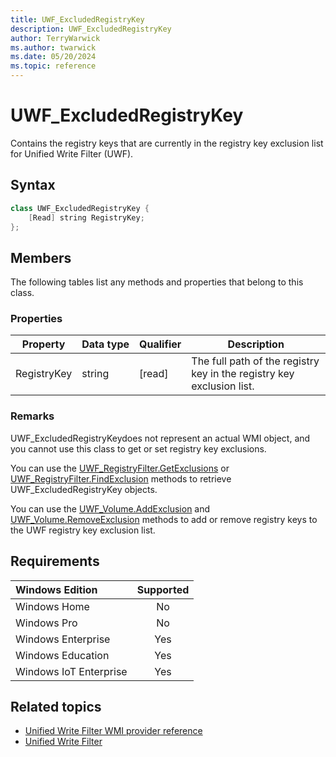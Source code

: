 ```yaml
---
title: UWF_ExcludedRegistryKey
description: UWF_ExcludedRegistryKey
author: TerryWarwick
ms.author: twarwick
ms.date: 05/20/2024
ms.topic: reference
---
```


# UWF_ExcludedRegistryKey

Contains the registry keys that are currently in the registry key exclusion list for Unified Write Filter (UWF).

## Syntax

```powershell
class UWF_ExcludedRegistryKey {
    [Read] string RegistryKey;
};
```

## Members

The following tables list any methods and properties that belong to this class.

### Properties

| Property    | Data&nbsp;type | Qualifier | Description |
|-------------|----------------|-----------|-------------|
| RegistryKey | string         | [read]    | The full path of the registry key in the registry key exclusion list. |

### Remarks

UWF_ExcludedRegistryKeydoes not represent an actual WMI object, and you cannot use this class to get or set registry key exclusions.

You can use the [UWF_RegistryFilter.GetExclusions](uwf-registryfiltergetexclusions.md) or [UWF_RegistryFilter.FindExclusion](uwf-registryfilterfindexclusion.md) methods to retrieve UWF_ExcludedRegistryKey objects.

You can use the [UWF_Volume.AddExclusion](uwf-volumeaddexclusion.md) and [UWF_Volume.RemoveExclusion](uwf-volumeremoveexclusion.md) methods to add or remove registry keys to the UWF registry key exclusion list.

## Requirements

| Windows Edition        | Supported |
|:-----------------------|:---------:|
| Windows Home           | No        |
| Windows Pro            | No        |
| Windows Enterprise     | Yes       |
| Windows Education      | Yes       |
| Windows IoT Enterprise | Yes       |

## Related topics

- [Unified Write Filter WMI provider reference](uwf-wmi-provider-reference.md)
- [Unified Write Filter](unified-write-filter.md)
